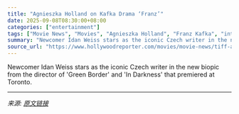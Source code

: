 ```yaml
---
title: "Agnieszka Holland on Kafka Drama ‘Franz’"
date: 2025-09-08T08:30:00+08:00
categories: ["entertainment"]
tags: ["Movie News", "Movies", "Agnieszka Holland", "Franz Kafka", "international", "TIFF 2025", "Toronto 2025", "Toronto Film Festival"]
summary: "Newcomer Idan Weiss stars as the iconic Czech writer in the new biopic from the director of 'Green Border' and 'In Darkness' that premiered at Toronto."
source_url: "https://www.hollywoodreporter.com/movies/movie-news/tiff-agnieszka-holland-on-kafka-drama-franz-1236363035/"
---
```


Newcomer Idan Weiss stars as the iconic Czech writer in the new biopic from the director of 'Green Border' and 'In Darkness' that premiered at Toronto.

---

*来源: [原文链接](https://www.hollywoodreporter.com/movies/movie-news/tiff-agnieszka-holland-on-kafka-drama-franz-1236363035/)*
